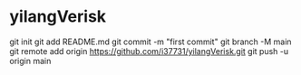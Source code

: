 # yilangVerisk
git init
git add README.md
git commit -m "first commit"
git branch -M main
git remote add origin https://github.com/i37731/yilangVerisk.git
git push -u origin main
